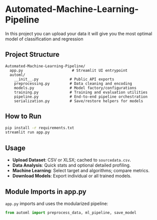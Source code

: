 # Automated-Machine-Learning-Pipeline
In this project you can upload your data it will give you the most optimal model of classification and regression

## Project Structure

```
Automated-Machine-Learning-Pipeline/
  app.py                      # Streamlit UI entrypoint
  automl/
    __init__.py              # Public API exports
    preprocessing.py         # Data cleaning and encoding
    models.py                # Model factory/configurations
    training.py              # Training and evaluation utilities
    pipeline.py              # End-to-end pipeline orchestration
    serialization.py         # Save/restore helpers for models
```

## How to Run

```bash
pip install -r requirements.txt
streamlit run app.py
```

## Usage
- **Upload Dataset**: CSV or XLSX; cached to `sourcedata.csv`.
- **Data Analysis**: Quick stats and optional detailed profiling.
- **Machine Learning**: Select target and algorithms; compare metrics.
- **Download Models**: Export individual or all trained models.

## Module Imports in app.py
`app.py` imports and uses the modularized pipeline:

```python
from automl import preprocess_data, ml_pipeline, save_model
```